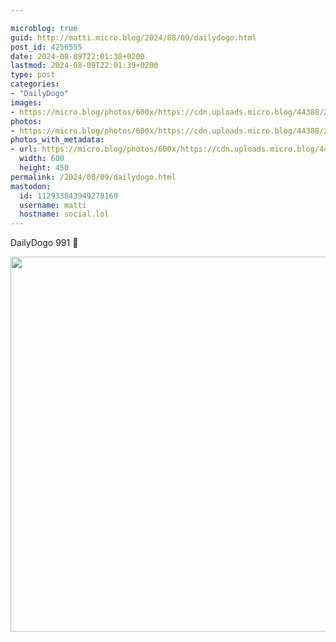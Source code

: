 ```yaml
---

microblog: true
guid: http://matti.micro.blog/2024/08/09/dailydogo.html
post_id: 4256555
date: 2024-08-09T22:01:38+0200
lastmod: 2024-08-09T22:01:39+0200
type: post
categories:
- "DailyDogo"
images:
- https://micro.blog/photos/600x/https://cdn.uploads.micro.blog/44388/2024/acc2f50ecd6d45728f1fba2a9620cd48.jpg
photos:
- https://micro.blog/photos/600x/https://cdn.uploads.micro.blog/44388/2024/acc2f50ecd6d45728f1fba2a9620cd48.jpg
photos_with_metadata:
- url: https://micro.blog/photos/600x/https://cdn.uploads.micro.blog/44388/2024/acc2f50ecd6d45728f1fba2a9620cd48.jpg
  width: 600
  height: 450
permalink: /2024/08/09/dailydogo.html
mastodon:
  id: 112933843949278169
  username: matti
  hostname: social.lol
---
```

DailyDogo 991 🐶

<img src="https://micro.blog/photos/600x/https://blog.martin-haehnel.de/uploads/2024/acc2f50ecd6d45728f1fba2a9620cd48.jpg" width="600" alt="" />
